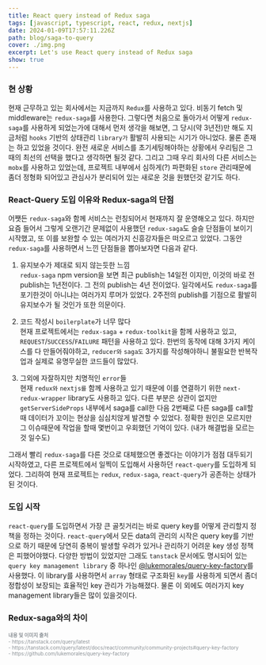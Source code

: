 ```yaml
---
title: React query instead of Redux saga
tags: [javascript, typescript, react, redux, nextjs]
date: 2024-01-09T17:57:11.226Z
path: blog/saga-to-query
cover: ./img.png
excerpt: Let's use React query instead of Redux saga
show: true
---
```


### 현 상황
현재 근무하고 있는 회사에서는 지금까지 `Redux`를 사용하고 있다. 비동기 fetch 및 middleware는 `redux-saga`를 사용한다. 그렇다면 처음으로 돌아가서 어떻게 `redux-saga`를 사용하게 되었는가에 대해서 먼저 생각을 해보면, 그 당시(약 3년전)만 해도 지금처럼 `hooks` 기반의 상태관리 `library가` 활발히 사용되는 시기가 아니었다. 물론 존재는 하고 있었을 것이다. 완전 새로운 서비스를 초기세팅해야하는 상황에서 우리팀은 그때의 최선의 선택을 했다고 생각하면 될것 같다. 그리고 그때 우리 회사의 다른 서비스는 `mobx`를 사용하고 있었는데, 프로젝트 내부에서 심하게(?) 파편화된 `store` 관리때문에 좀더 정형화 되어있고 관심사가 분리되어 있는 새로운 것을 원했던것 같기도 하다.  

### React-Query 도입 이유와 Redux-saga의 단점 
어쨋든 `redux-saga`와 함께 서비스는 런칭되어서 현재까지 잘 운영해오고 있다. 하지만 요즘 들어서 그렇게 오랜기간 문제없이 사용했던 `redux-saga`도 슬슬 단점들이 보이기 시작했고, 또 이를 보완할 수 있는 여러가지 신흥강자들은 떠오르고 있었다. 그동안 `redux-saga`를 사용하면서 느낀 단점들을 뽑아보자면 다음과 같다.

1. 유지보수가 제대로 되지 않는듯한 느낌   
`redux-saga` npm version을 보면 최근 publish는 14일전 이지만, 이것의 바로 전 publish는 1년전이다. 그 전의 publish는 4년 전이었다. 일각에서도 `redux-saga`를 포기한것이 아니냐는 여러가지 루머가 있었다. 2주전의 publish를 기점으로 활발히 유지보수가 될 것인가 또한 의문이다.

2. 코드 작성시 `boilerplate`가 너무 많다  
현재 프로젝트에서는 `redux-saga` + `redux-toolkit`을 함께 사용하고 있고, `REQUEST`/`SUCCESS`/`FAILURE` 패턴을 사용하고 있다. 한번의 동작에 대해 3가지 케이스를 다 만들어줘야하고, `reducer와` `saga도` 3가지를 작성해야하니 불필요한 반복작업과 실제로 유명무실한 코드들이 많았다.

3. 그외에 자잘하지만 치명적인 `error`들  
현재 `redux와` `nextjs를` 함께 사용하고 있기 때문에 이를 연결하기 위한 `next-redux-wrapper` library도 사용하고 있다. 다른 부분은 상관이 없지만 `getServerSideProps` 내부에서 saga를 call한 다음 2번째로 다른 saga를 call할때 데이터가 꼬이는 현상을 심심치않게 발견할 수 있었다. 정확한 원인은 모르지만 그 이슈때문에 작업을 할때 몇번이고 우회했던 기억이 있다. (내가 해결법을 모르는것 일수도)

그래서 빨리 `redux-saga`를 다른 것으로 대체했으면 좋겠다는 이야기가 점점 대두되기 시작하였고, 다른 프로젝트에서 일찍이 도입해서 사용하던 `react-query`를 도입하게 되었다. 그리하여 현재 프로젝트는 `redux`, `redux-saga`, `react-query`가 공존하는 상태가 된 것이다.

### 도입 시작
`react-query`를 도입하면서 가장 큰 골칫거리는 바로 query key를 어떻게 관리할지 정책을 정하는 것이다. `react-query`에서 모든 data의 관리의 시작은 query key를 기반으로 하기 때문에 당연히 중복이 발생할 우려가 있거나 관리하기 어려운 key 생성 정책은 피했어야했다. 다양한 방법이 있었지만 그래도 `tanstack` 문서에도 명시되어 있는 `query key management library` 중 하나인 <a href='https://github.com/lukemorales/query-key-factory' target='_blank' rel='noopener noreferer'>@lukemorales/query-key-factory</a>를 사용했다. 이 library를 사용하면서 `array` 형태로 구조화된 `key`를 사용하게 되면서 좀더 정합성이 보장되는 효율적인 key 관리가 가능해졌다. 물론 이 외에도 여러가지 key management library들은 많이 있을것이다.

### Redux-saga와의 차이 




<div style="font-size:10px;color:#8b9196;word-break: break-all"><b>내용 및 이미지 출처</b><br/>
- https://tanstack.com/query/latest <br/>
- https://tanstack.com/query/latest/docs/react/community/community-projects#query-key-factory <br/>
- https://github.com/lukemorales/query-key-factory <br/>
</div>

